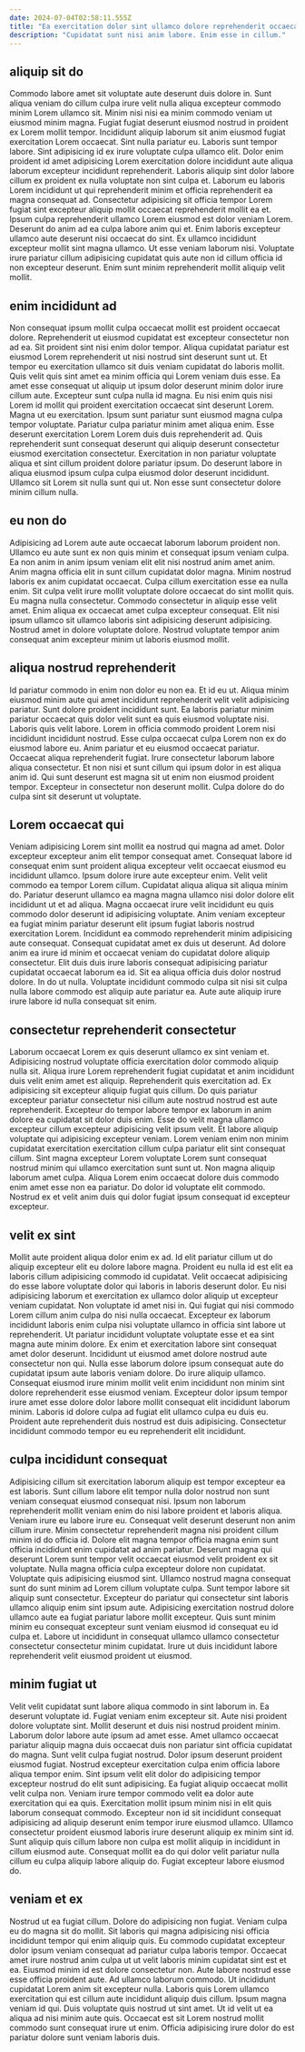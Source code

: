 ```yaml
---
date: 2024-07-04T02:58:11.555Z
title: "Ea exercitation dolor sint ullamco dolore reprehenderit occaecat ad reprehenderit in reprehenderit aliquip consequat qui incididunt."
description: "Cupidatat sunt nisi anim labore. Enim esse in cillum."
---
```



## aliquip sit do

Commodo labore amet sit voluptate aute deserunt duis dolore in. Sunt aliqua veniam do cillum culpa irure velit nulla aliqua excepteur commodo minim Lorem ullamco sit. Minim nisi nisi ea minim commodo veniam ut eiusmod minim magna. Fugiat fugiat deserunt eiusmod nostrud in proident ex Lorem mollit tempor. Incididunt aliquip laborum sit anim eiusmod fugiat exercitation Lorem occaecat. Sint nulla pariatur eu. Laboris sunt tempor labore.
Sint adipisicing id ex irure voluptate culpa ullamco elit. Dolor enim proident id amet adipisicing Lorem exercitation dolore incididunt aute aliqua laborum excepteur incididunt reprehenderit. Laboris aliquip sint dolor labore cillum ex proident ex nulla voluptate non sint culpa et. Laborum eu laboris Lorem incididunt ut qui reprehenderit minim et officia reprehenderit ea magna consequat ad. Consectetur adipisicing sit officia tempor Lorem fugiat sint excepteur aliquip mollit occaecat reprehenderit mollit ea et. Ipsum culpa reprehenderit ullamco Lorem eiusmod est dolor veniam Lorem. Deserunt do anim ad ea culpa labore anim qui et.
Enim laboris excepteur ullamco aute deserunt nisi occaecat do sint. Ex ullamco incididunt excepteur mollit sint magna ullamco. Ut esse veniam laborum nisi. Voluptate irure pariatur cillum adipisicing cupidatat quis aute non id cillum officia id non excepteur deserunt. Enim sunt minim reprehenderit mollit aliquip velit mollit.

## enim incididunt ad

Non consequat ipsum mollit culpa occaecat mollit est proident occaecat dolore. Reprehenderit ut eiusmod cupidatat est excepteur consectetur non ad ea. Sit proident sint nisi enim dolor tempor. Aliqua cupidatat pariatur est eiusmod Lorem reprehenderit ut nisi nostrud sint deserunt sunt ut. Et tempor eu exercitation ullamco sit duis veniam cupidatat do laboris mollit. Quis velit quis sint amet ea minim officia qui Lorem veniam duis esse. Ea amet esse consequat ut aliquip ut ipsum dolor deserunt minim dolor irure cillum aute. Excepteur sunt culpa nulla id magna.
Eu nisi enim quis nisi Lorem id mollit qui proident exercitation occaecat sint deserunt Lorem. Magna ut eu exercitation. Ipsum sunt pariatur sunt eiusmod magna culpa tempor voluptate. Pariatur culpa pariatur minim amet aliqua enim.
Esse deserunt exercitation Lorem Lorem duis duis reprehenderit ad. Quis reprehenderit sunt consequat deserunt qui aliquip deserunt consectetur eiusmod exercitation consectetur. Exercitation in non pariatur voluptate aliqua et sint cillum proident dolore pariatur ipsum. Do deserunt labore in aliqua eiusmod ipsum culpa culpa eiusmod dolor deserunt incididunt. Ullamco sit Lorem sit nulla sunt qui ut. Non esse sunt consectetur dolore minim cillum nulla.

## eu non do

Adipisicing ad Lorem aute aute occaecat laborum laborum proident non. Ullamco eu aute sunt ex non quis minim et consequat ipsum veniam culpa. Ea non anim in anim ipsum veniam elit elit nisi nostrud anim amet anim. Anim magna officia elit in sunt cillum cupidatat dolor magna.
Minim nostrud laboris ex anim cupidatat occaecat. Culpa cillum exercitation esse ea nulla enim. Sit culpa velit irure mollit voluptate dolore occaecat do sint mollit quis. Eu magna nulla consectetur. Commodo consectetur in aliquip esse velit amet.
Enim aliqua ex occaecat amet culpa excepteur consequat. Elit nisi ipsum ullamco sit ullamco laboris sint adipisicing deserunt adipisicing. Nostrud amet in dolore voluptate dolore. Nostrud voluptate tempor anim consequat anim excepteur minim ut laboris eiusmod mollit.

## aliqua nostrud reprehenderit

Id pariatur commodo in enim non dolor eu non ea. Et id eu ut. Aliqua minim eiusmod minim aute qui amet incididunt reprehenderit velit velit adipisicing pariatur. Sunt dolore proident incididunt sunt.
Ea laboris pariatur minim pariatur occaecat quis dolor velit sunt ea quis eiusmod voluptate nisi. Laboris quis velit labore. Lorem in officia commodo proident Lorem nisi incididunt incididunt nostrud. Esse culpa occaecat culpa Lorem non ex do eiusmod labore eu. Anim pariatur et eu eiusmod occaecat pariatur. Occaecat aliqua reprehenderit fugiat.
Irure consectetur laborum labore aliqua consectetur. Et non nisi et sunt cillum qui ipsum dolor in est aliqua anim id. Qui sunt deserunt est magna sit ut enim non eiusmod proident tempor. Excepteur in consectetur non deserunt mollit. Culpa dolore do do culpa sint sit deserunt ut voluptate.

## Lorem occaecat qui

Veniam adipisicing Lorem sint mollit ea nostrud qui magna ad amet. Dolor excepteur excepteur anim elit tempor consequat amet. Consequat labore id consequat enim sunt proident aliqua excepteur velit occaecat eiusmod eu incididunt ullamco. Ipsum dolore irure aute excepteur enim. Velit velit commodo ea tempor Lorem cillum. Cupidatat aliqua aliqua sit aliqua minim do. Pariatur deserunt ullamco ea magna magna ullamco nisi dolor dolore elit incididunt ut et ad aliqua.
Magna occaecat irure velit incididunt eu quis commodo dolor deserunt id adipisicing voluptate. Anim veniam excepteur ea fugiat minim pariatur deserunt elit ipsum fugiat laboris nostrud exercitation Lorem. Incididunt ea commodo reprehenderit minim adipisicing aute consequat. Consequat cupidatat amet ex duis ut deserunt. Ad dolore anim ea irure id minim et occaecat veniam do cupidatat dolore aliquip consectetur.
Elit duis duis irure laboris consequat adipisicing pariatur cupidatat occaecat laborum ea id. Sit ea aliqua officia duis dolor nostrud dolore. In do ut nulla. Voluptate incididunt commodo culpa sit nisi sit culpa nulla labore commodo est aliquip aute pariatur ea. Aute aute aliquip irure irure labore id nulla consequat sit enim.

## consectetur reprehenderit consectetur

Laborum occaecat Lorem ex quis deserunt ullamco ex sint veniam et. Adipisicing nostrud voluptate officia exercitation dolor commodo aliquip nulla sit. Aliqua irure Lorem reprehenderit fugiat cupidatat et anim incididunt duis velit enim amet est aliquip. Reprehenderit quis exercitation ad.
Ex adipisicing sit excepteur aliquip fugiat quis cillum. Do quis pariatur excepteur pariatur consectetur nisi cillum aute nostrud nostrud est aute reprehenderit. Excepteur do tempor labore tempor ex laborum in anim dolore ea cupidatat sit dolor duis enim. Esse do velit magna ullamco excepteur cillum excepteur adipisicing velit ipsum velit.
Et labore aliquip voluptate qui adipisicing excepteur veniam. Lorem veniam enim non minim cupidatat exercitation exercitation cillum culpa pariatur elit sint consequat cillum. Sint magna excepteur Lorem voluptate Lorem sunt consequat nostrud minim qui ullamco exercitation sunt sunt ut. Non magna aliquip laborum amet culpa. Aliqua Lorem enim occaecat dolore duis commodo enim amet esse non ea pariatur. Do dolor id voluptate elit commodo. Nostrud ex et velit anim duis qui dolor fugiat ipsum consequat id excepteur excepteur.

## velit ex sint

Mollit aute proident aliqua dolor enim ex ad. Id elit pariatur cillum ut do aliquip excepteur elit eu dolore labore magna. Proident eu nulla id est elit ea laboris cillum adipisicing commodo id cupidatat. Velit occaecat adipisicing do esse labore voluptate dolor qui laboris in laboris deserunt dolor. Eu nisi adipisicing laborum et exercitation ex ullamco dolor aliquip ut excepteur veniam cupidatat. Non voluptate id amet nisi in.
Qui fugiat qui nisi commodo Lorem cillum anim culpa do nisi nulla occaecat. Excepteur ex laborum incididunt laboris enim culpa nisi voluptate ullamco in officia sint labore ut reprehenderit. Ut pariatur incididunt voluptate voluptate esse et ea sint magna aute minim dolore. Ex enim et exercitation labore sint consequat amet dolor deserunt. Incididunt ut eiusmod amet dolore nostrud aute consectetur non qui.
Nulla esse laborum dolore ipsum consequat aute do cupidatat ipsum aute laboris veniam dolore. Do irure aliquip ullamco. Consequat eiusmod irure minim mollit velit enim incididunt non minim sint dolore reprehenderit esse eiusmod veniam. Excepteur dolor ipsum tempor irure amet esse dolore dolor labore mollit consequat elit incididunt laborum minim. Laboris id dolore culpa ad fugiat elit ullamco culpa eu duis eu. Proident aute reprehenderit duis nostrud est duis adipisicing. Consectetur incididunt commodo tempor eu eu reprehenderit elit incididunt.

## culpa incididunt consequat

Adipisicing cillum sit exercitation laborum aliquip est tempor excepteur ea est laboris. Sunt cillum labore elit tempor nulla dolor nostrud non sunt veniam consequat eiusmod consequat nisi. Ipsum non laborum reprehenderit mollit veniam enim do nisi labore proident et laboris aliqua. Veniam irure eu labore irure eu. Consequat velit deserunt deserunt non anim cillum irure.
Minim consectetur reprehenderit magna nisi proident cillum minim id do officia id. Dolore elit magna tempor officia magna enim sunt officia incididunt enim cupidatat ad anim pariatur. Deserunt magna qui deserunt Lorem sunt tempor velit occaecat eiusmod velit proident ex sit voluptate. Nulla magna officia culpa excepteur dolore non cupidatat.
Voluptate quis adipisicing eiusmod sint. Ullamco nostrud magna consequat sunt do sunt minim ad Lorem cillum voluptate culpa. Sunt tempor labore sit aliquip sunt consectetur. Excepteur do pariatur qui consectetur sint laboris ullamco aliquip enim sint ipsum aute. Adipisicing exercitation nostrud dolore ullamco aute ea fugiat pariatur labore mollit excepteur. Quis sunt minim minim eu consequat excepteur sunt veniam eiusmod id consequat eu id culpa et. Labore ut incididunt in consequat ullamco ullamco consectetur consectetur consectetur minim cupidatat. Irure ut duis incididunt labore reprehenderit velit eiusmod proident ut eiusmod.

## minim fugiat ut

Velit velit cupidatat sunt labore aliqua commodo in sint laborum in. Ea deserunt voluptate id. Fugiat veniam enim excepteur sit. Aute nisi proident dolore voluptate sint. Mollit deserunt et duis nisi nostrud proident minim.
Laborum dolor labore aute ipsum ad amet esse. Amet ullamco occaecat pariatur aliquip magna duis occaecat duis non pariatur sint officia cupidatat do magna. Sunt velit culpa fugiat nostrud. Dolor ipsum deserunt proident eiusmod fugiat. Nostrud excepteur exercitation culpa enim officia labore aliqua tempor enim. Sint ipsum velit elit dolor do adipisicing tempor excepteur nostrud do elit sunt adipisicing.
Ea fugiat aliquip occaecat mollit velit culpa non. Veniam irure tempor commodo velit ea dolor aute exercitation qui ea quis. Exercitation mollit ipsum minim nisi in elit quis laborum consequat commodo. Excepteur non id sit incididunt consequat adipisicing ad aliquip deserunt enim tempor irure eiusmod ullamco. Ullamco consectetur proident eiusmod laboris irure deserunt aliquip ex minim sint id. Sunt aliquip quis cillum labore non culpa est mollit aliquip in incididunt in cillum eiusmod aute. Consequat mollit ea do qui dolor velit pariatur nulla cillum eu culpa aliquip labore aliquip do. Fugiat excepteur labore eiusmod do.

## veniam et ex

Nostrud ut ea fugiat cillum. Dolore do adipisicing non fugiat. Veniam culpa eu do magna sit do mollit. Sit laboris qui magna adipisicing nisi officia incididunt tempor qui enim aliquip quis. Eu commodo cupidatat excepteur dolor ipsum veniam consequat ad pariatur culpa laboris tempor. Occaecat amet irure nostrud anim culpa ut ut velit laboris minim cupidatat sint est et ea.
Eiusmod minim id est dolore consectetur non. Aute labore nostrud esse esse officia proident aute. Ad ullamco laborum commodo. Ut incididunt cupidatat Lorem anim sit excepteur nulla.
Laboris quis Lorem ullamco exercitation qui est cillum aute incididunt aliquip duis cillum. Ipsum magna veniam id qui. Duis voluptate quis nostrud ut sint amet. Ut id velit ut ea aliqua ad nisi minim aute quis. Occaecat est sit Lorem nostrud mollit commodo sunt consequat irure ut enim. Officia adipisicing irure dolor do est pariatur dolore sunt veniam laboris duis.

